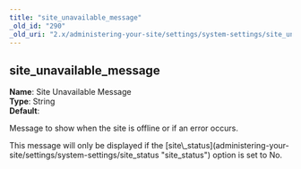 ```yaml
---
title: "site_unavailable_message"
_old_id: "290"
_old_uri: "2.x/administering-your-site/settings/system-settings/site_unavailable_message"
---
```


site\_unavailable\_message
--------------------------

**Name**: Site Unavailable Message   
**Type**: String   
**Default**:

Message to show when the site is offline or if an error occurs.

<div class="note">This message will only be displayed if the [site\_status](administering-your-site/settings/system-settings/site_status "site_status") option is set to No.</div>